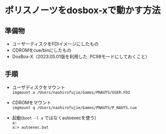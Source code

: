 # ポリスノーツをdosbox-xで動かす方法
## 準備物
* ユーザーディスクをFDIイメージにしたもの
* CDROMをcue/binにしたもの
* DosBox-X（2023.05.01版を利用した. PC98モードにしておくこと）　

## 手順
* ユーザディスクをマウント  
`imgmount a /Users/naohirofujie/Games/PNAUTS/USER.FDI`

* CDROMをマウント  
`imgmount q /Users/naohirofujie/Games/PNAUTS/P_NAUTS.cue`

* 起動(`boot -l a` ではなくautoexecを使う)  
`a:`  
`a:> autoexec.bat`
